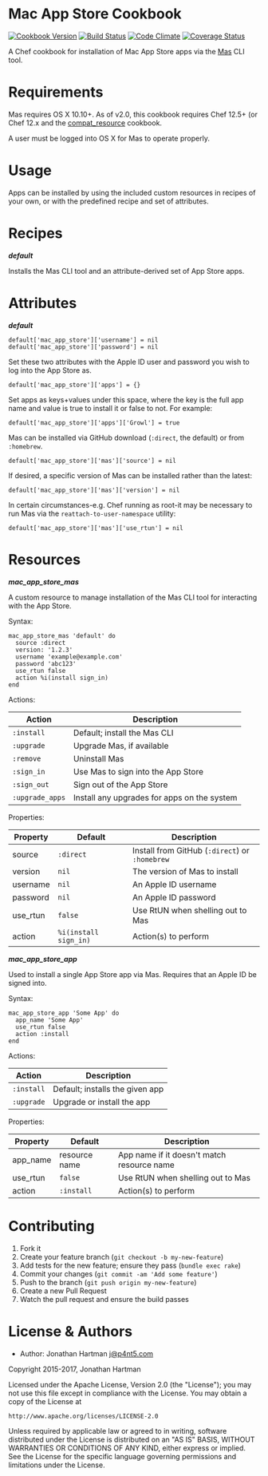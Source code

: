 Mac App Store Cookbook
======================
[![Cookbook Version](https://img.shields.io/cookbook/v/mac-app-store.svg)][cookbook]
[![Build Status](https://img.shields.io/travis/RoboticCheese/mac-app-store-chef.svg)][travis]
[![Code Climate](https://img.shields.io/codeclimate/github/RoboticCheese/mac-app-store-chef.svg)][codeclimate]
[![Coverage Status](https://img.shields.io/coveralls/RoboticCheese/mac-app-store-chef.svg)][coveralls]

[cookbook]: https://supermarket.getchef.com/cookbooks/mac-app-store
[travis]: https://travis-ci.org/RoboticCheese/mac-app-store-chef
[codeclimate]: https://codeclimate.com/github/RoboticCheese/mac-app-store-chef
[coveralls]: https://coveralls.io/r/RoboticCheese/mac-app-store-chef

A Chef cookbook for installation of Mac App Store apps via the
[Mas](https://github.com/mas-cli/mas) CLI tool.

Requirements
============

Mas requires OS X 10.10+. As of v2.0, this cookbook requires Chef 12.5+ (or
Chef 12.x and the
[compat_resource](https://supermarket.chef.io/cookbooks/compat_resource)
cookbook.

A user must be logged into OS X for Mas to operate properly.

Usage
=====

Apps can be installed by using the included custom resources in recipes of your
own, or with the predefined recipe and set of attributes.

Recipes
=======

***default***

Installs the Mas CLI tool and an attribute-derived set of App Store apps.

Attributes
==========

***default***

    default['mac_app_store']['username'] = nil
    default['mac_app_store']['password'] = nil

Set these two attributes with the Apple ID user and password you wish to log
into the App Store as.

    default['mac_app_store']['apps'] = {}

Set apps as keys+values under this space, where the key is the full app name
and value is true to install it or false to not. For example:

    default['mac_app_store']['apps']['Growl'] = true

Mas can be installed via GitHub download (`:direct`, the default) or from
`:homebrew`.

    default['mac_app_store']['mas']['source'] = nil

If desired, a specific version of Mas can be installed rather than the latest:

    default['mac_app_store']['mas']['version'] = nil

In certain circumstances-e.g. Chef running as root-it may be necessary to run
Mas via the `reattach-to-user-namespace` utility:

    default['mac_app_store']['mas']['use_rtun'] = nil

Resources
=========

***mac_app_store_mas***

A custom resource to manage installation of the Mas CLI tool for interacting
with the App Store.

Syntax:

    mac_app_store_mas 'default' do
      source :direct
      version: '1.2.3'
      username 'example@example.com'
      password 'abc123'
      use_rtun false
      action %i(install sign_in)
    end

Actions:

| Action          | Description                                 |
|-----------------|---------------------------------------------|
| `:install`      | Default; install the Mas CLI                |
| `:upgrade`      | Upgrade Mas, if available                   |
| `:remove`       | Uninstall Mas                               |
| `:sign_in`      | Use Mas to sign into the App Store          |
| `:sign_out`     | Sign out of the App Store                   |
| `:upgrade_apps` | Install any upgrades for apps on the system |

Properties:

| Property    | Default               | Description                                    |
|-------------|-----------------------|------------------------------------------------|
| source      | `:direct`             | Install from GitHub (`:direct`) or `:homebrew` |
| version     | `nil`                 | The version of Mas to install                  |
| username    | `nil`                 | An Apple ID username                           |
| password    | `nil`                 | An Apple ID password                           |
| use_rtun    | `false`               | Use RtUN when shelling out to Mas              |
| action      | `%i(install sign_in)` | Action(s) to perform                           |

***mac_app_store_app***

Used to install a single App Store app via Mas. Requires that an Apple ID be
signed into.

Syntax:

    mac_app_store_app 'Some App' do
      app_name 'Some App'
      use_rtun false
      action :install
    end

Actions:

| Action     | Description                     |
|------------|---------------------------------|
| `:install` | Default; installs the given app |
| `:upgrade` | Upgrade or install the app      |

Properties:

| Property    | Default        | Description                                |
|-------------|----------------|--------------------------------------------|
| app_name    | resource name  | App name if it doesn't match resource name |
| use_rtun    | `false`        | Use RtUN when shelling out to Mas          |
| action      | `:install`     | Action(s) to perform                       |

Contributing
============

1. Fork it
2. Create your feature branch (`git checkout -b my-new-feature`)
3. Add tests for the new feature; ensure they pass (`bundle exec rake`)
4. Commit your changes (`git commit -am 'Add some feature'`)
5. Push to the branch (`git push origin my-new-feature`)
6. Create a new Pull Request
7. Watch the pull request and ensure the build passes

License & Authors
=================
- Author: Jonathan Hartman <j@p4nt5.com>

Copyright 2015-2017, Jonathan Hartman

Licensed under the Apache License, Version 2.0 (the "License");
you may not use this file except in compliance with the License.
You may obtain a copy of the License at

    http://www.apache.org/licenses/LICENSE-2.0

Unless required by applicable law or agreed to in writing, software
distributed under the License is distributed on an "AS IS" BASIS,
WITHOUT WARRANTIES OR CONDITIONS OF ANY KIND, either express or implied.
See the License for the specific language governing permissions and
limitations under the License.
